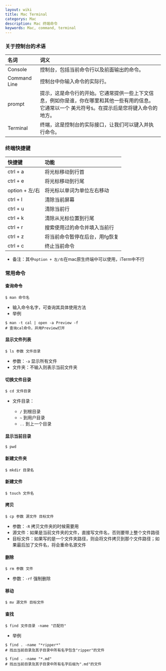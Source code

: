 ```yaml
---
layout: wiki
title: Mac Terminal
categorys: Mac
description: Mac 终端命令
keywords: Mac, command, terminal
---
```


### 关于控制台的术语

| 名词 | 词义 |
| :--- | :--- |
| Console | 控制台，包括当前命令行以及前面输出的命令。 |
| Command Line | 控制台中你输入命令的实际行。 |  
| prompt | 提示，这是命令行的开始。它通常提供一些上下文信息，例如你是谁，你在哪里和其他一些有用的信息。它通常以一个 美元符号`$`。在提示后是您将键入命令的地方。 |
| Terminal | 终端，这是控制台的实际接口，让我们可以键入并执行命令。 |

### 终端快捷键

| 快捷键 | 功能 |
| :---  | :--- |
| ctrl + a | 将光标移动到行首 |
| ctrl + e | 将光标移动到行尾 |
| option + 左/右 | 将光标以单词为单位左右移动 |
| ctrl + l | 清除当前屏幕 |
| ctrl + u | 清除当前行 |
| ctrl + k | 清除从光标位置到行尾 |
| ctrl + r | 搜索使用过的命令并填入当前行 |
| ctrl + z | 将当前命令暂停在后台，用fg恢复 |
| ctrl + c | 终止当前命令 |


* 备注：其中`option + 左/右`在mac原生终端中可以使用，iTerm中不行

### 常用命令

#### 查询命令

```
$ man 命令名
```
* 输入命令名字，可查询其具体使用方法
* 举例

```
$ man -t cal | open -a Preview -f
# 查询cal命令，并用Preview打开
```

####  显示文件列表

```
$ ls 参数 文件目录
```

* 参数：`-a` 显示所有文件		
* 文件夹：不输入则表示当前文件夹

#### 切换文件目录

```
$ cd 文件目录
```

* 文件目录：

	* `/` 到根目录 
	* `~` 到用户目录 
	* `..` 到上一个目录

#### 显示当前目录

```
$ pwd
```

#### 新建文件夹

```
$ mkdir 目录名
```

#### 新建文件

```
$ touch 文件名
```

#### 拷贝

```
$ cp 参数 源文件 目标文件
```

* 参数：`-R` 拷贝文件夹的时候需要用
* 源文件：如果是当前文件夹的文件，直接写文件名，否则要带上整个文件路径
* 目标文件：如果写的是一个文件夹路径，则会将文件拷贝到那个文件路径；如果最后加了文件名，将会重命名源文件

#### 删除

```
$ rm 参数 文件
```

* 参数：`-rf` 强制删除

#### 移动

```
$ mv 源文件 目标文件
```

#### 查找

```
$ find 文件目录 -name "匹配符"
```

* 举例

```
$ find . -name "*ripper*"
# 找出当前目录及其子目录中所有名字包含"ripper"的文件

$ find . -name "*.md"
# 找出当前目录及其子目录中所有名字后缀为".md"的文件
```





<!--
```
chmod 参数 权限 文件

chown 参数 用户：组 文件

nano 文件名
Ctrl + O   Ctrl + X

sh 脚本文件名

cat 文件名

pg 文件名

more 文件名

ln -s 文件1 文件2

find . -name "*.c" -print

file 文件名

head -20 文件名

tail -15 文件名

diff 文件1 文件2

passwd

make 


kill

date

cal

telnet

echo

printf

```
-->